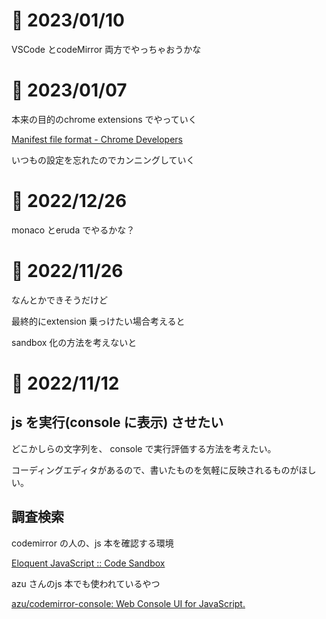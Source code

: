 # 📝 2023/01/10

VSCode とcodeMirror 両方でやっちゃおうかな

# 📝 2023/01/07

本来の目的のchrome extensions でやっていく

[Manifest file format - Chrome Developers](https://developer.chrome.com/docs/extensions/mv3/manifest/)

いつもの設定を忘れたのでカンニングしていく

# 📝 2022/12/26

monaco とeruda でやるかな？

# 📝 2022/11/26

なんとかできそうだけど

最終的にextension 乗っけたい場合考えると

sandbox 化の方法を考えないと

# 📝 2022/11/12

## js を実行(console に表示) させたい

どこかしらの文字列を、 console で実行評価する方法を考えたい。

コーディングエディタがあるので、書いたものを気軽に反映されるものがほしい。

## 調査検索

codemirror の人の、js 本を確認する環境

[Eloquent JavaScript :: Code Sandbox](https://eloquentjavascript.net/code/)

azu さんのjs 本でも使われているやつ

[azu/codemirror-console: Web Console UI for JavaScript.](https://github.com/azu/codemirror-console)

